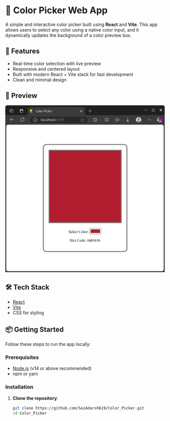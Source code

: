# 🎨 Color Picker Web App

A simple and interactive color picker built using **React** and **Vite**. This app allows users to select any color using a native color input, and it dynamically updates the background of a color preview box.

## 🚀 Features

- Real-time color selection with live preview
- Responsive and centered layout
- Built with modern React + Vite stack for fast development
- Clean and minimal design

## 📸 Preview

![Color Picker Screenshot](./demo.png) <!-- Optional: Replace with actual image -->

## 🛠️ Tech Stack

- [React](https://reactjs.org/)
- [Vite](https://vitejs.dev/)
- CSS for styling

## 📦 Getting Started

Follow these steps to run the app locally:

### Prerequisites

- [Node.js](https://nodejs.org/) (v14 or above recommended)
- npm or yarn

### Installation

1. **Clone the repository**:
   ```bash
   git clone https://github.com/SaiAdarsh619/Color_Picker.git
   cd Color_Picker
